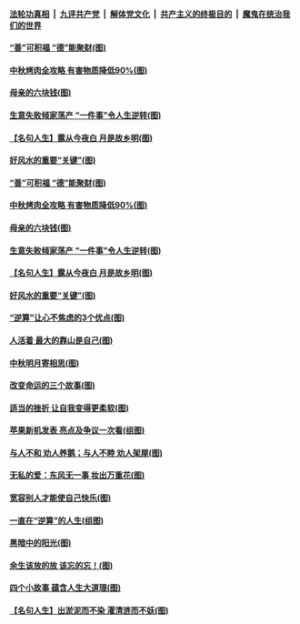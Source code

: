 ####  [法轮功真相](../../../../basic/blob/master/README.md?t=09131626) &nbsp;|&nbsp; [九评共产党](../../../../9ping.md/blob/master/README.md?t=09131626) &nbsp;|&nbsp; [解体党文化](../../../../jtdwh.md/blob/master/README.md?t=09131626)  &nbsp;|&nbsp; [共产主义的终极目的](../../../../gczydzjmd.md/blob/master/README.md?t=09131626) &nbsp;|&nbsp; [魔鬼在统治我们的世界](../../../../mgztzwmdsj.md/blob/master/README.md?t=09131626) 

#### [“善”可积福 “德”能聚财(图)](../pages/p8/906906.md?t=09131626) 

#### [中秋烤肉全攻略 有害物质降低90%(图)](../pages/p8/907227.md?t=09131626) 

#### [母亲的六块钱(图)](../pages/p8/907107.md?t=09131626) 

#### [生意失败倾家荡产 “一件事”令人生逆转(图)](../pages/p8/907101.md?t=09131626) 

#### [【名句人生】露从今夜白 月是故乡明(图)](../pages/p8/906558.md?t=09131626) 

#### [好风水的重要“关键”(图)](../pages/p8/907087.md?t=09131626) 

#### [“善”可积福 “德”能聚财(图)](../pages/p8/906906.md?t=09131626) 

#### [中秋烤肉全攻略 有害物质降低90%(图)](../pages/p8/907227.md?t=09131626) 

#### [母亲的六块钱(图)](../pages/p8/907107.md?t=09131626) 

#### [生意失败倾家荡产 “一件事”令人生逆转(图)](../pages/p8/907101.md?t=09131626) 

#### [【名句人生】露从今夜白 月是故乡明(图)](../pages/p8/906558.md?t=09131626) 

#### [好风水的重要“关键”(图)](../pages/p8/907087.md?t=09131626) 

#### [“逆算”让心不焦虑的3个优点(图)](../pages/p8/907070.md?t=09131626) 

#### [人活着 最大的靠山是自己(图)](../pages/p8/906329.md?t=09131626) 

#### [中秋明月寄相思(图)](../pages/p8/906932.md?t=09131626) 

#### [改变命运的三个故事(图)](../pages/p8/906257.md?t=09131626) 

#### [适当的挫折 让自我变得更柔软(图)](../pages/p8/906984.md?t=09131626) 

#### [苹果新机发表 亮点及争议一次看(组图)](../pages/p8/906967.md?t=09131626) 

#### [与人不和 劝人养鹅；与人不睦 劝人架屋(图)](../pages/p8/906905.md?t=09131626) 

#### [无私的爱：东风无一事 妆出万重花(图)](../pages/p8/906862.md?t=09131626) 

#### [宽容别人才能使自己快乐(图)](../pages/p8/906553.md?t=09131626) 

#### [一直在“逆算”的人生(组图)](../pages/p8/906796.md?t=09131626) 

#### [黑暗中的阳光(图)](../pages/p8/904616.md?t=09131626) 

#### [余生该放的放 该忘的忘！(图)](../pages/p8/906090.md?t=09131626) 

#### [四个小故事 蕴含人生大道理(图)](../pages/p8/906252.md?t=09131626) 

#### [【名句人生】出淤泥而不染 濯清涟而不妖(图)](../pages/p8/906444.md?t=09131626) 

